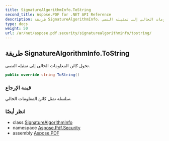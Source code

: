 ```yaml
---
title: SignatureAlgorithmInfo.ToString
second_title: Aspose.PDF for .NET API Reference
description: طريقة SignatureAlgorithmInfo. تحويل كائن المعلومات الحالي إلى تمثيله النصي
type: docs
weight: 50
url: /ar/net/aspose.pdf.security/signaturealgorithminfo/tostring/
---
```

## طريقة SignatureAlgorithmInfo.ToString

تحول كائن المعلومات الحالي إلى تمثيله النصي.

```csharp
public override string ToString()
```

### قيمة الإرجاع

سلسلة تمثل كائن المعلومات الحالي.

### انظر أيضًا

* class [SignatureAlgorithmInfo](../)
* namespace [Aspose.Pdf.Security](../../../aspose.pdf.security/)
* assembly [Aspose.PDF](../../../)